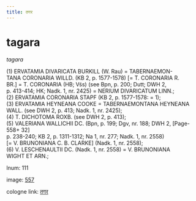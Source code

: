 ```yaml
---
title: तगर
---
```


# tagara

<i>tagara</i>  <div n="P" />(1) <bot>ERVATAMIA DIVARICATA BURKILL</bot> (<bot>W.</bot> Rau) = <bot>TABERNAEMON- <div n="lb" />TANA CORONARIA WILLD.</bot> (KB 2, p. 1577-1578) [= <bot>T. CORONARIA R. <div n="lb" />BR.</bot>] = <bot>T. CORONARIA</bot> (HB; Vśs) (see Bpn, p. 200; Dutt; DWH 2, <div n="lb" />p. 413-414; HK; Nadk. 1, nr. 2425) = <bot>NERIUM DIVARICATUM LINN.</bot>; <div n="P" />(2) <bot>ERVATAMIA CORONARIA STAPF</bot> (KB 2, p. 1577-1578: = 1); <div n="P" />(3) <bot>ERVATAMIA HEYNEANA COOKE</bot> = <bot>TABERNAEMONTANA HEYNEANA <div n="lb" />WALL.</bot> (see DWH 2, p. 413; Nadk. 1, nr. 2425); <div n="P" />(4) <bot>T. DICHOTOMA ROXB.</bot> (see DWH 2, p. 413); <div n="P" />(5) <bot>VALERIANA WALLICHII DC.</bot> (Bpn, p. 199; Dgv, nr. 188; DWH 2, [Page-558+ 32] <div n="lb" />p. 238-240; KB 2, p. 1311-1312; Na 1, nr. 277; Nadk. 1, nr. 2558) <div n="lb" />[= <bot>V. BRUNONIANA C. B. CLARKE</bot>] (Nadk. 1, nr. 2558); <div n="P" />(6) <bot>V. LESCHENAULTII DC.</bot> (Nadk. 1, nr. 2558) = <bot>V. BRUNONIANA <div n="lb" />WIGHT ET ARN.</bot>;

lnum: 111

image: [557](https://www.sanskrit-lexicon.uni-koeln.de/scans/csl-apidev/servepdf.php?dict=snp&page=557)

cologne link: [तगर](https://sanskrit-lexicon.uni-koeln.de/scans/csl-apidev/getword.php?dict=snp&key=तगर)

